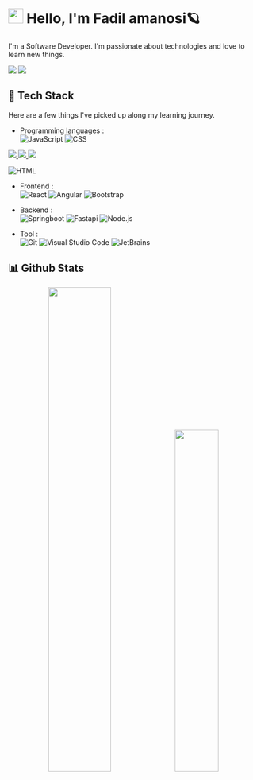 # <img src="https://imgur.com/C7PX4kM.gif" height="30px" width="30px"> Hello, I'm Fadil amanosi🪐

I'm a Software Developer. I'm passionate about technologies and love to learn new things.

<a href="https://medium.com/@surprised128"><img src="https://img.shields.io/badge/-Medium-556DB3?style=flat-square&logo=medium"/></a>
<img src="https://img.shields.io/badge/-surprised128@gmail.com-556DB3?style=flat-square&logo=gmail&logoColor=EA4335"/>

## 🧰 Tech Stack

Here are a few things I've picked up along my learning journey.

- Programming languages : <br />
![JavaScript](https://img.shields.io/badge/-JavaScript-05122A?style=flat&logo=javascript)
![CSS](https://img.shields.io/badge/-CSS-05122A?style=flat&logo=CSS3&logoColor=1572B6)

<a href="#"> <img src="https://img.icons8.com/ios-filled/50/4a90e2/jquery.png"> </a>
    <a href="#"> <img src="https://img.shields.io/badge/-PHP-474ABA?style=for-the-badge&labelColor=black&logo=php&logoColor=474ABA"> </a>
    <a href="#" target="_blank"> <img src="https://img.shields.io/badge/-Laravel-F05340?style=for-the-badge&labelColor=black&logo=laravel&logoColor=F05340"> </a>

![HTML](https://img.shields.io/badge/-HTML-05122A?style=flat&logo=HTML5)&nbsp;

- Frontend : <br />
![React](https://img.shields.io/badge/-React-05122A?style=flat&logo=react)
![Angular](https://img.shields.io/badge/-Angular-05122A?style=flat&logo=angular&logoColor=DD0031)
![Bootstrap](https://img.shields.io/badge/-Bootstrap-05122A?style=flat&logo=bootstrap&logoColor=563D7C)


- Backend : <br />
![Springboot](https://img.shields.io/badge/-Springboot-05122A?style=flat&logo=springboot&logoColor=6DB33F)
![Fastapi](https://img.shields.io/badge/-Fastapi-05122A?style=flat&logo=fastapi&logoColor=009688)
![Node.js](https://img.shields.io/badge/-Node.js-05122A?style=flat&logo=node.js)

- Tool : <br />
![Git](https://img.shields.io/badge/-Git-05122A?style=flat&logo=git)
![Visual Studio Code](https://img.shields.io/badge/-Visual%20Studio%20Code-05122A?style=flat&logo=visual-studio-code&logoColor=007ACC)
![JetBrains](https://img.shields.io/badge/-JetBrains-05122A?style=flat&logo=jetbrains)


## 📊 Github Stats

<p align="center">
  <img  width="50%" src="https://github-readme-stats.vercel.app/api?username=Pudding124&count_private=true&theme=tokyonight" /> <img width="42%" src="https://github-readme-stats.vercel.app/api/top-langs/?username=Pudding124&layout=compact&theme=tokyonight" />
 </p>
